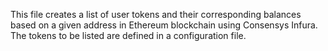 This file creates a list of user tokens and their corresponding balances based on a given address in Ethereum blockchain using Consensys Infura.
The tokens to be listed are defined in a configuration file.
